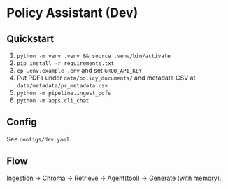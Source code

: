# Policy Assistant (Dev)

## Quickstart
1. `python -m venv .venv && source .venv/bin/activate`
2. `pip install -r requirements.txt`
3. `cp .env.example .env` and set `GROQ_API_KEY`
4. Put PDFs under `data/policy_documents/` and metadata CSV at `data/metadata/pr_metadata.csv`
5. `python -m pipeline.ingest_pdfs`
6. `python -m apps.cli_chat`

## Config
See `configs/dev.yaml`.

## Flow
Ingestion → Chroma → Retrieve → Agent(tool) → Generate (with memory).
